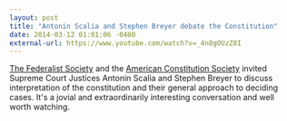 ```yaml
---
layout: post
title: "Antonin Scalia and Stephen Breyer debate the Constitution"
date: 2014-03-12 01:01:06 -0400
external-url: https://www.youtube.com/watch?v=_4n8gOUzZ8I
---
```


[The Federalist Society][] and the [American Constitution Society][]
invited Supreme Court Justices Antonin Scalia and Stephen Breyer to discuss
interpretation of the constitution and their general approach to deciding
cases. It's a jovial and extraordinarily interesting conversation and well
worth watching.

[The Federalist Society]: https://fedsoc.org/
[American Constitution Society]: https://www.acslaw.org/
